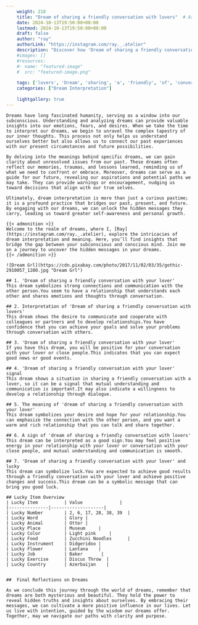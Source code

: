 ```yaml
---
    weight: 218
    title: "Dream of sharing a friendly conversation with lovers"  # Assuming 'title' column exists
    date: 2024-10-13T19:50:00+08:00
    lastmod: 2024-10-13T19:50:00+08:00
    draft: false
    author: "ray"
    authorLink: "https://instagram.com/ray._.atelier"
    description: "Discover how 'Dream of sharing a friendly conversation with lovers' can interpret your future and uncover its significant meanings in your life."
    #images: []
    #resources:
    #- name: "featured-image"
    #  src: "featured-image.png"
    
    tags: ['lovers', 'Dream', 'sharing', 'a', 'friendly', 'of', 'conversation', 'with']
    categories: ["Dream Interpretation"]
    
    lightgallery: true
---
```

    
    Dreams have long fascinated humanity, serving as a window into our subconscious. Understanding and analyzing dreams can provide valuable insights into our emotions, fears, and desires. When we take the time to interpret our dreams, we begin to unravel the complex tapestry of our inner thoughts. This process not only helps us understand ourselves better but also allows us to connect our past experiences with our present circumstances and future possibilities.
    
    By delving into the meanings behind specific dreams, we can gain clarity about unresolved issues from our past. These dreams often reflect our memories, traumas, and lessons learned, reminding us of what we need to confront or embrace. Moreover, dreams can serve as a guide for our future, revealing our aspirations and potential paths we may take. They can provide warnings or encouragement, nudging us toward decisions that align with our true selves.
    
    Ultimately, dream interpretation is more than just a curious pastime; it is a profound practice that bridges our past, present, and future. By engaging with our dreams, we can unlock the hidden messages they carry, leading us toward greater self-awareness and personal growth.
    
    {{< admonition >}}
    Welcome to the realm of dreams, where I, [Ray](https://instagram.com/ray._.atelier), explore the intricacies of dream interpretation and meaning. Here, you’ll find insights that bridge the gap between your subconscious and conscious mind. Join me on a journey to uncover the hidden messages in your dreams.
    {{< /admonition >}}
    
    ![Dream Grl](https://cdn.pixabay.com/photo/2017/11/02/03/35/gothic-2910057_1280.jpg "Dream Grl")
    
    ## 1. 'Dream of sharing a friendly conversation with your lover'
    This dream symbolizes strong connections and communication with the other person.You seem to have a relationship that understands each other and shares emotions and thoughts through conversation.
    
    ## 2. Interpretation of 'Dream of sharing a friendly conversation with lovers'
    This dream shows the desire to communicate and cooperate with colleagues or partners and to develop relationships.You have confidence that you can achieve your goals and solve your problems through conversation with others.
    
    ## 3. 'Dream of sharing a friendly conversation with your lover'
    If you have this dream, you will be positive for your conversation with your lover or close people.This indicates that you can expect good news or good events.
    
    ## 4. 'Dream of sharing a friendly conversation with your lover' signal
    This dream shows a situation in sharing a friendly conversation with a lover, so it can be a signal that mutual understanding and communication is important.It may also indicate a willingness to develop a relationship through dialogue.
    
    ## 5. The meaning of 'dream of sharing a friendly conversation with your lover'
    This dream symbolizes your desire and hope for your relationship.You can emphasize the connection with the other person, and you want a warm and rich relationship that you can talk and share together.
    
    ## 6. A sign of 'dream of sharing a friendly conversation with lovers'
    This dream can be interpreted as a good sign.You may feel positive energy in your relationship with your lover or conversation with your close people, and mutual understanding and communication is smooth.
    
    ## 7. 'Dream of sharing a friendly conversation with your lover' and lucky
    This dream can symbolize luck.You are expected to achieve good results through a friendly conversation with your lover and achieve positive changes and success.This dream can be a symbolic message that can bring you good luck.
    
    ## Lucky Item Overview
    | Lucky Item          | Value              |
    |---------------|--------------------|
    | Lucky Number        | 2, 6, 17, 28, 38, 39  |
    | Lucky Word          | Glory |
    | Lucky Animal        | Otter |
    | Lucky Place         | Museum     |
    | Lucky Color         | Light pink     |
    | Lucky Food          | Zucchini Noodles      |
    | Lucky Instrument    | Didgeridoo |
    | Lucky Flower        | Lantana    |
    | Lucky Job           | Baker       |
    | Lucky Exercise      | Discus Throw  |
    | Lucky Country       | Azerbaijan    |
    
    
    ##  Final Reflections on Dreams
    
    As we conclude this journey through the world of dreams, remember that dreams are both mysterious and beautiful. They hold the power to reveal hidden truths and insights about ourselves. By embracing their messages, we can cultivate a more positive influence in our lives. Let us live with intention, guided by the wisdom our dreams offer. Together, may we navigate our paths with clarity and purpose.
    